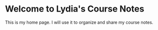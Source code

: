 # Welcome to Lydia's Course Notes
This is my home page. I will use it to organize and share my course notes.
